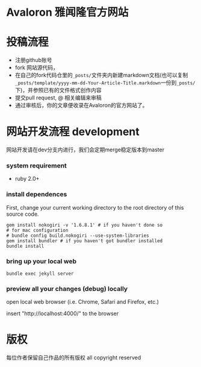 # Avaloron 雅闻隆官方网站

# 投稿流程

* 注册github账号
* fork 网站源代码，
* 在自己的fork代码仓里的`_posts/`文件夹内新建markdown文档(也可以复制`_posts/template/yyyy-mm-dd-Your-Article-Title.markdown`一份到`_posts/`下)，并参照已有的文件格式创作内容
* 提交pull request, @ 相关编辑来审稿
* 通过审核后，你的文章便收录在Avaloron的官方网站了。

# 网站开发流程 development

网站开发请在dev分支内进行，我们会定期merge稳定版本到master

### system requirement
* ruby 2.0+

### install dependences
First, change your current working directory to the root directory of this source code.

```
gem install nokogiri -v '1.6.8.1' # if you haven't done so
# for mac configuration
# bundle config build.nokogiri --use-system-libraries
gem install bundler # if you haven't got bundler installed
bundle install
```
### bring up your local web
```
bundle exec jekyll server
```
### preview all your changes (debug) locally

open local web browser (i.e. Chrome, Safari and Firefox, etc.)

insert "http://localhost:4000/" to the browser

# 版权

每位作者保留自己作品的所有版权
all copyright reserved
